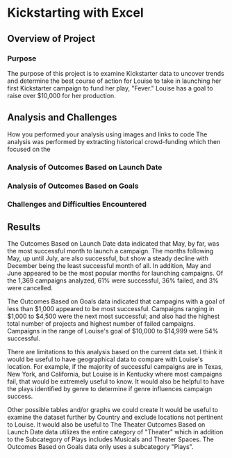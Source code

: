 


# Kickstarting with Excel

## Overview of Project

### Purpose
The purpose of this project is to examine Kickstarter data to uncover trends and determine the best course of action for Louise to take in launching her first Kickstarter campaign to fund her play, "Fever."  Louise has a goal to raise over $10,000 for her production. 

## Analysis and Challenges
How you performed your analysis using images and links to code
The analysis was performed by extracting historical crowd-funding which then focused on the  

### Analysis of Outcomes Based on Launch Date

### Analysis of Outcomes Based on Goals

### Challenges and Difficulties Encountered

## Results
The Outcomes Based on Launch Date data indicated that May, by far, was the most successful month to launch a campaign.  The months following May, up until July, are also successful, but show a steady decline with December being the least successful month of all.  In addition, May and June appeared to be the most popular months for launching campaigns.  Of the 1,369 campaigns analyzed, 61% were successful, 36% failed, and 3% were cancelled. 

The Outcomes Based on Goals data indicated that campagins with a goal of less than $1,000 appeared to be most successful. Campaigns ranging in $1,000 to $4,500 were the next most successful; and also had the highest total number of projects and highest number of failed campaigns.  Campaigns in the range of Louise's goal of $10,000 to $14,999 were 54% successful. 

There are limitations to this analysis based on the current data set.  I think it would be useful to have geographical data to compare with Louise's location. For example, if the majority of successful campaigns are in Texas, New York, and California, but Louise is in Kentucky where most campaigns fail, that would be extremely useful to know. It would also be helpful to have the plays identified by genre to determine if genre influences campaign success.

Other possible tables and/or graphs we could create
It would be useful to examine the dataset further by Country and exclude locations not pertinent to Louise.  It would also be useful to 
The Theater Outcomes Based on Launch Date data utilizes the entire category of "Theater" which in addition to the Subcategory of Plays includes Musicals and Theater Spaces. The Outcomes Based on Goals data only uses a subcategory "Plays".
